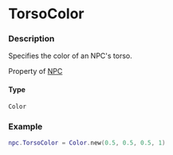 # TorsoColor
### Description
Specifies the color of an NPC's torso.

Property of [NPC](/classes/NPC/)

#### Type
`Color`

### Example
```lua
npc.TorsoColor = Color.new(0.5, 0.5, 0.5, 1)
```